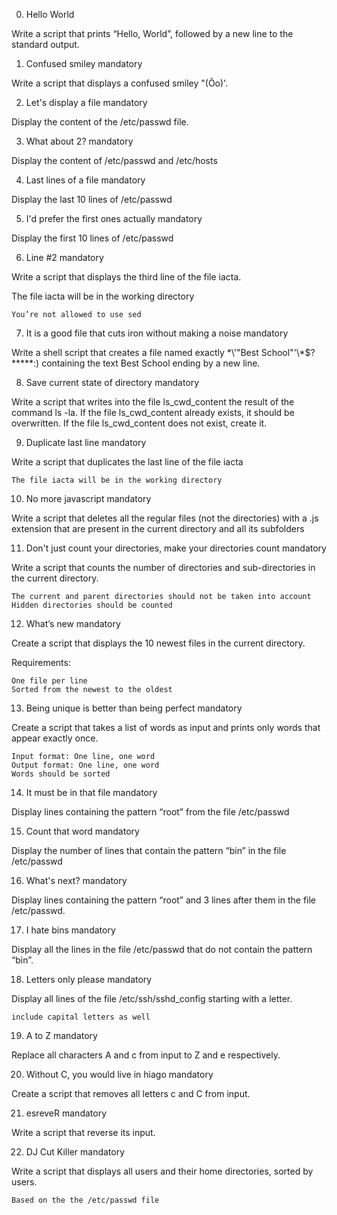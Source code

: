 
0. Hello World

Write a script that prints “Hello, World”, followed by a new line to the standard output.


1. Confused smiley
mandatory

Write a script that displays a confused smiley "(Ôo)'.


2. Let's display a file
mandatory

Display the content of the /etc/passwd file.


3. What about 2?
mandatory

Display the content of /etc/passwd and /etc/hosts


4. Last lines of a file
mandatory

Display the last 10 lines of /etc/passwd


5. I'd prefer the first ones actually
mandatory

Display the first 10 lines of /etc/passwd


6. Line #2
mandatory

Write a script that displays the third line of the file iacta.

The file iacta will be in the working directory

    You’re not allowed to use sed



7. It is a good file that cuts iron without making a noise
mandatory

Write a shell script that creates a file named exactly \*\\'"Best School"\'\\*$\?\*\*\*\*\*:) containing the text Best School ending by a new line.



8. Save current state of directory
mandatory

Write a script that writes into the file ls_cwd_content the result of the command ls -la. If the file ls_cwd_content already exists, it should be overwritten. If the file ls_cwd_content does not exist, create it.


9. Duplicate last line
mandatory

Write a script that duplicates the last line of the file iacta

    The file iacta will be in the working directory



10. No more javascript
mandatory

Write a script that deletes all the regular files (not the directories) with a .js extension that are present in the current directory and all its subfolders


11. Don't just count your directories, make your directories count
mandatory

Write a script that counts the number of directories and sub-directories in the current directory.

    The current and parent directories should not be taken into account
    Hidden directories should be counted



12. What’s new
mandatory

Create a script that displays the 10 newest files in the current directory.

Requirements:

    One file per line
    Sorted from the newest to the oldest


13. Being unique is better than being perfect
mandatory

Create a script that takes a list of words as input and prints only words that appear exactly once.

    Input format: One line, one word
    Output format: One line, one word
    Words should be sorted



14. It must be in that file
mandatory

Display lines containing the pattern “root” from the file /etc/passwd


15. Count that word
mandatory

Display the number of lines that contain the pattern “bin” in the file /etc/passwd



16. What's next?
mandatory

Display lines containing the pattern “root” and 3 lines after them in the file /etc/passwd.



17. I hate bins
mandatory

Display all the lines in the file /etc/passwd that do not contain the pattern “bin”.



18. Letters only please
mandatory

Display all lines of the file /etc/ssh/sshd_config starting with a letter.

    include capital letters as well



19. A to Z
mandatory

Replace all characters A and c from input to Z and e respectively.



20. Without C, you would live in hiago
mandatory

Create a script that removes all letters c and C from input.



21. esreveR
mandatory

Write a script that reverse its input.



22. DJ Cut Killer
mandatory

Write a script that displays all users and their home directories, sorted by users.

    Based on the the /etc/passwd file

